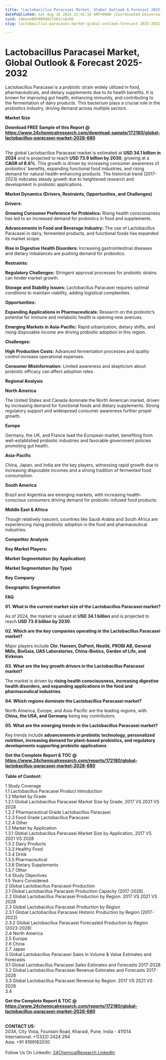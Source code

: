 ```yaml
---
title: "Lactobacillus Paracasei Market, Global Outlook & Forecast 2025-2032"
datePublished: Sat Aug 16 2025 22:42:19 GMT+0000 (Coordinated Universal Time)
cuid: cmeeue6bh000402lb6scsbvbb
slug: lactobacillus-paracasei-market-global-outlook-forecast-2025-2032-1

---
```


# Lactobacillus Paracasei Market, Global Outlook & Forecast 2025-2032

<p>Lactobacillus Paracasei is a probiotic strain widely utilized in food, pharmaceuticals, and dietary supplements due to its health benefits. It is known for improving gut health, enhancing immunity, and contributing to the fermentation of dairy products. This bacterium plays a crucial role in the probiotics industry, driving demand across multiple sectors.</p><p>
<strong>Market Size</strong></p><p>
</p><div><b>Download FREE Sample of this Report @ 
            <a href="https://www.24chemicalresearch.com/download-sample/172180/global-lactobacillus-paracasei-market-2028-680">
            https://www.24chemicalresearch.com/download-sample/172180/global-lactobacillus-paracasei-market-2028-680</a></b></div><br><p>The global Lactobacillus Paracasei market is estimated at <strong>USD 34.1 billion in 2024</strong> and is projected to reach <strong>USD 73.9 billion by 2030</strong>, growing at a <strong>CAGR of 8.6%</strong>. This growth is driven by increasing consumer awareness of probiotics' benefits, expanding functional food industries, and rising demand for natural health-enhancing products. The historical trend (2017-2023) indicates steady growth due to heightened research and development in probiotic applications.</p><p>
<strong>Market Dynamics (Drivers, Restraints, Opportunities, and Challenges)</strong></p><p>
<strong>Drivers:</strong></p><p>
</p><p><strong>Growing Consumer Preference for Probiotics:</strong> Rising health consciousness has led to an increased demand for probiotics in food and supplements.</p><p><strong>Advancements in Food and Beverage Industry:</strong> The use of Lactobacillus Paracasei in dairy, fermented products, and functional foods has expanded its market scope.</p><p><strong>Rise in Digestive Health Disorders:</strong> Increasing gastrointestinal diseases and dietary imbalances are pushing demand for probiotics.</p><p>
<strong>Restraints:</strong></p><p>
</p><p><strong>Regulatory Challenges:</strong> Stringent approval processes for probiotic strains can hinder market growth.</p><p><strong>Storage and Stability Issues:</strong> Lactobacillus Paracasei requires optimal conditions to maintain viability, adding logistical complexities.</p><p>
<strong>Opportunities:</strong></p><p>
</p><p><strong>Expanding Applications in Pharmaceuticals:</strong> Research on the probiotic’s potential for immune and metabolic health is opening new avenues.</p><p><strong>Emerging Markets in Asia-Pacific:</strong> Rapid urbanization, dietary shifts, and rising disposable income are driving probiotic adoption in this region.</p><p>
<strong>Challenges:</strong></p><p>
</p><p><strong>High Production Costs:</strong> Advanced fermentation processes and quality control increase operational expenses.</p><p><strong>Consumer Misinformation:</strong> Limited awareness and skepticism about probiotic efficacy can affect adoption rates.</p><p>
<strong>Regional Analysis</strong></p><p>
<strong>North America</strong></p><p>
</p><p>The United States and Canada dominate the North American market, driven by increasing demand for functional foods and dietary supplements. Strong regulatory support and widespread consumer awareness further propel growth.</p><p>
<strong>Europe</strong></p><p>
</p><p>Germany, the UK, and France lead the European market, benefiting from well-established probiotic industries and favorable government policies promoting gut health.</p><p>
<strong>Asia-Pacific</strong></p><p>
</p><p>China, Japan, and India are the key players, witnessing rapid growth due to increasing disposable incomes and a strong tradition of fermented food consumption.</p><p>
<strong>South America</strong></p><p>
</p><p>Brazil and Argentina are emerging markets, with increasing health-conscious consumers driving demand for probiotic-infused food products.</p><p>
<strong>Middle East &amp; Africa</strong></p><p>
</p><p>Though relatively nascent, countries like Saudi Arabia and South Africa are experiencing rising probiotic adoption in the food and pharmaceutical industries.</p><p>
<strong>Competitor Analysis</strong></p><p>
<strong>Key Market Players:</strong></p><p>
</p><p>
<strong>Market Segmentation (by Application)</strong></p><p>
</p><p>
<strong>Market Segmentation (by Type)</strong></p><p>
</p><p>
<strong>Key Company</strong></p><p>
</p><p>
<strong>Geographic Segmentation</strong></p><p>
</p><p>
<strong>FAQ </strong></p><p>
<strong>01. What is the current market size of the Lactobacillus Paracasei market?</strong></p><p>
</p><p>As of 2024, the market is valued at <strong>USD 34.1 billion</strong> and is projected to reach <strong>USD 73.9 billion by 2030</strong>.</p><p>
<strong>02. Which are the key companies operating in the Lactobacillus Paracasei market?</strong></p><p>
</p><p>Major players include <strong>Chr. Hansen, DuPont, Nestlé, PROBI AB, General Mills, BioGaia, UAS Laboratories, China-Biotics, Garden of Life, and Kirkman</strong>.</p><p>
<strong>03. What are the key growth drivers in the Lactobacillus Paracasei market?</strong></p><p>
</p><p>The market is driven by <strong>rising health consciousness, increasing digestive health disorders, and expanding applications in the food and pharmaceutical industries</strong>.</p><p>
<strong>04. Which regions dominate the Lactobacillus Paracasei market?</strong></p><p>
</p><p>North America, Europe, and Asia-Pacific are the leading regions, with <strong>China, the USA, and Germany</strong> being key contributors.</p><p>
<strong>05. What are the emerging trends in the Lactobacillus Paracasei market?</strong></p><p>
</p><p>Key trends include <strong>advancements in probiotic technology, personalized nutrition, increasing demand for plant-based probiotics, and regulatory developments supporting probiotic applications</strong>.</p>

<div><b>Get the Complete Report & TOC @ 
            <a href="https://www.24chemicalresearch.com/reports/172180/global-lactobacillus-paracasei-market-2028-680">
            https://www.24chemicalresearch.com/reports/172180/global-lactobacillus-paracasei-market-2028-680</a></b></div><br>
            <b>Table of Content:</b><p>1 Study Coverage<br />
    1.1 Lactobacillus Paracasei Product Introduction<br />
    1.2 Market by Grade<br />
        1.2.1 Global Lactobacillus Paracasei Market Size by Grade, 2017 VS 2021 VS 2028<br />
        1.2.2 Pharmaceutical Grade Lactobacillus Paracasei<br />
        1.2.3 Food Grade Lactobacillus Paracasei<br />
        1.2.4 Other<br />
    1.3 Market by Application<br />
        1.3.1 Global Lactobacillus Paracasei Market Size by Application, 2017 VS 2021 VS 2028<br />
        1.3.2 Dairy Products<br />
        1.3.3 Healthy Food<br />
        1.3.4 Drink<br />
        1.3.5 Pharmaceutical<br />
        1.3.6 Dietary Supplements<br />
        1.3.7 Other<br />
    1.4 Study Objectives<br />
    1.5 Years Considered<br />
2 Global Lactobacillus Paracasei Production<br />
    2.1 Global Lactobacillus Paracasei Production Capacity (2017-2028)<br />
    2.2 Global Lactobacillus Paracasei Production by Region: 2017 VS 2021 VS 2028<br />
    2.3 Global Lactobacillus Paracasei Production by Region<br />
        2.3.1 Global Lactobacillus Paracasei Historic Production by Region (2017-2022)<br />
        2.3.2 Global Lactobacillus Paracasei Forecasted Production by Region (2023-2028)<br />
    2.4 North America<br />
    2.5 Europe<br />
    2.6 China<br />
    2.7 Japan<br />
3 Global Lactobacillus Paracasei Sales in Volume & Value Estimates and Forecasts<br />
    3.1 Global Lactobacillus Paracasei Sales Estimates and Forecasts 2017-2028<br />
    3.2 Global Lactobacillus Paracasei Revenue Estimates and Forecasts 2017-2028<br />
    3.3 Global Lactobacillus Paracasei Revenue by Region: 2017 VS 2021 VS 2028<br />
    3.4 </p>

<div><b>Get the Complete Report & TOC @ 
            <a href="https://www.24chemicalresearch.com/reports/172180/global-lactobacillus-paracasei-market-2028-680">
            https://www.24chemicalresearch.com/reports/172180/global-lactobacillus-paracasei-market-2028-680</a></b></div><br>

<b>CONTACT US:</b><br>
            203A, City Vista, Fountain Road, Kharadi, Pune, India - 411014<br>
            International: +1(332) 2424 294<br>
            Asia: +91 9169162030 <br><br>
            Follow Us On LinkedIn: <a href="https://www.linkedin.com/company/24chemicalresearch/">24ChemicalResearch LinkedIn</a>